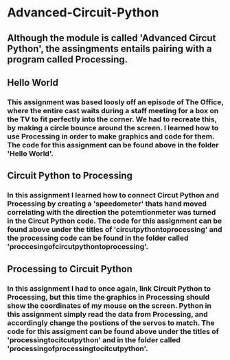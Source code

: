 # Advanced-Circuit-Python
## Although the module is called 'Advanced Circut Python', the assingments entails pairing with a program called Processing.
## Hello World
### This assignment was based loosly off an episode of The Office, where the entire cast waits during a staff meeting for a box on the TV to fit perfectly into the corner. We had to recreate this, by making a circle bounce around the screen. I learned how to use Processing in order to make graphics and code for them. The code for this assignment can be found above in the folder 'Hello World'. 
## Circuit Python to Processing 
### In this assignment I learned how to connect Circut Python and Processing by creating a 'speedometer' thats hand moved correlating with the direction the potemtionmeter was turned in the Circut Python code. The code for this assignment can be found above under the titles of 'circutpythontoprocessing' and the processing code can be found in the folder called 'proccesingofcircutpythontoprocessing'.
## Processing to Circuit Python
### In this assignment I had to once again, link Circuit Python to Processing, but this time the graphics in Processing should show the coordinates of my mouse on the screen. Python in this assignment simply read the data from Processing, and accordingly change the postions of the servos to match. The code for this assigment can be found above under the titles of 'processingtocitcutpython' and in the folder called 'processingofprocessingtocitcutpython'. 